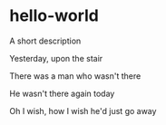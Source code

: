 # hello-world
A short description

Yesterday, upon the stair

There was a man who wasn't there

He wasn't there again today

Oh I wish, how I wish he'd just go away
